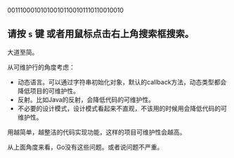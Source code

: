 
001110001010100101100101110110010010

## 请按 `s` 键 或者用鼠标点击右上角搜索框搜索。 

大道至简。

从可维护行的角度考虑：

* 动态语言。可以通过字符串初始化对象，默认的callback方法，动态类型都会降低项目的可维护性。
* 反射。比如Java的反射，会降低代码的可维护性。
* 不必要的设计模式，设计模式看起来不直观，不该用的时候用会降低代码的可维护性。

用越简单，越整洁的代码实现功能，这样的项目可维护性会越高。

从上面角度来看，Go没有这些问题。或者说问题不严重。
